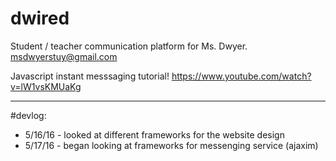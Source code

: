 # dwired
Student / teacher communication platform for Ms. Dwyer.
msdwyerstuy@gmail.com

Javascript instant messsaging tutorial!
https://www.youtube.com/watch?v=lW1vsKMUaKg

-------

#devlog:
- 5/16/16 - looked at different frameworks for the website design
- 5/17/16 - began looking at frameworks for messenging service (ajaxim)
